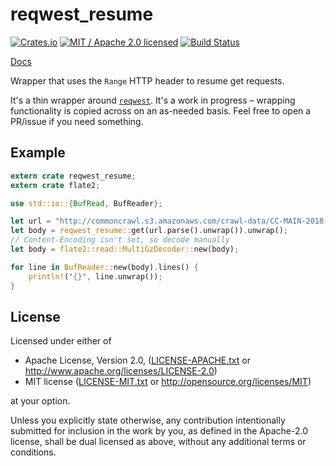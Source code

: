 # reqwest_resume

[![Crates.io](https://img.shields.io/crates/v/reqwest_resume.svg?maxAge=86400)](https://crates.io/crates/reqwest_resume)
[![MIT / Apache 2.0 licensed](https://img.shields.io/crates/l/reqwest_resume.svg?maxAge=2592000)](#License)
[![Build Status](https://dev.azure.com/alecmocatta/reqwest_resume/_apis/build/status/tests?branchName=master)](https://dev.azure.com/alecmocatta/reqwest_resume/_build/latest?branchName=master)

[Docs](https://docs.rs/reqwest_resume/0.2.1)

Wrapper that uses the `Range` HTTP header to resume get requests.

It's a thin wrapper around [`reqwest`](https://github.com/seanmonstar/reqwest). It's a work in progress – wrapping functionality is copied across on an as-needed basis. Feel free to open a PR/issue if you need something.

## Example

```rust
extern crate reqwest_resume;
extern crate flate2;

use std::io::{BufRead, BufReader};

let url = "http://commoncrawl.s3.amazonaws.com/crawl-data/CC-MAIN-2018-30/warc.paths.gz";
let body = reqwest_resume::get(url.parse().unwrap()).unwrap();
// Content-Encoding isn't set, so decode manually
let body = flate2::read::MultiGzDecoder::new(body);

for line in BufReader::new(body).lines() {
	println!("{}", line.unwrap());
}
```

## License
Licensed under either of

 * Apache License, Version 2.0, ([LICENSE-APACHE.txt](LICENSE-APACHE.txt) or http://www.apache.org/licenses/LICENSE-2.0)
 * MIT license ([LICENSE-MIT.txt](LICENSE-MIT.txt) or http://opensource.org/licenses/MIT)

at your option.

Unless you explicitly state otherwise, any contribution intentionally submitted for inclusion in the work by you, as defined in the Apache-2.0 license, shall be dual licensed as above, without any additional terms or conditions.
